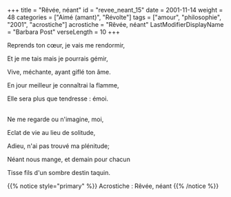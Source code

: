 +++
title = "Rêvée, néant"
id = "revee_neant_15"
date = 2001-11-14
weight = 48
categories = ["Aimé (amant)", "Révolte"]
tags = ["amour", "philosophie", "2001", "acrostiche"]
acrostiche = "Rêvée, néant"
LastModifierDisplayName = "Barbara Post"
verseLength = 10
+++

Reprends ton cœur, je vais me rendormir,

Et je me tais mais je pourrais gémir,

Vive, méchante, ayant giflé ton âme.

En jour meilleur je connaîtrai la flamme,

Elle sera plus que tendresse : émoi.

 \
Ne me regarde ou n'imagine, moi,

Eclat de vie au lieu de solitude,

Adieu, n'ai pas trouvé ma plénitude;

Néant nous mange, et demain pour chacun

Tisse fils d'un sombre destin taquin.

{{% notice style="primary" %}}
Acrostiche : Rêvée, néant
{{% /notice %}}
